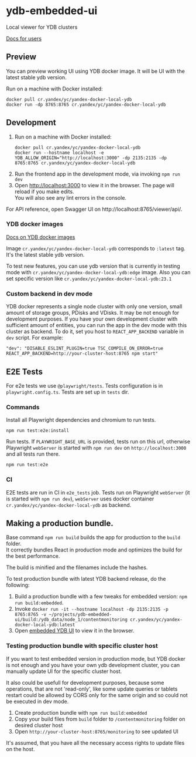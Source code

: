 # ydb-embedded-ui

Local viewer for YDB clusters

[Docs for users](https://ydb.tech/en/docs/maintenance/embedded_monitoring/ydb_monitoring)

## Preview

You can preview working UI using YDB docker image. It will be UI with the latest stable ydb version.

Run on a machine with Docker installed:
```
docker pull cr.yandex/yc/yandex-docker-local-ydb
docker run -dp 8765:8765 cr.yandex/yc/yandex-docker-local-ydb
```

## Development

1. Run on a machine with Docker installed:
   ```
   docker pull cr.yandex/yc/yandex-docker-local-ydb
   docker run --hostname localhost -e YDB_ALLOW_ORIGIN="http://localhost:3000" -dp 2135:2135 -dp 8765:8765 cr.yandex/yc/yandex-docker-local-ydb
   ```
2. Run the frontend app in the development mode, via invoking `npm run dev`
3. Open [http://localhost:3000](http://localhost:3000) to view it in the browser. The page will reload if you make edits.\
   You will also see any lint errors in the console.

For API reference, open Swagger UI on http://localhost:8765/viewer/api/.

### YDB docker images

[Docs on YDB docker images](https://ydb.tech/en/docs/getting_started/self_hosted/ydb_docker)

Image `cr.yandex/yc/yandex-docker-local-ydb` corresponds to `:latest` tag. It's the latest stable ydb version.

To test new features, you can use ydb version that is currently in testing mode with `cr.yandex/yc/yandex-docker-local-ydb:edge` image. Also you can set specific version like `cr.yandex/yc/yandex-docker-local-ydb:23.1`

### Custom backend in dev mode

YDB docker represents a single node cluster with only one version, small amount of storage groups, PDisks and VDisks. It may be not enough for development purposes. If you have your own development cluster with sufficient amount of entities, you can run the app in the dev mode with this cluster as backend. To do it, set you host to `REACT_APP_BACKEND` variable in `dev` script. For example: 
```
"dev": "DISABLE_ESLINT_PLUGIN=true TSC_COMPILE_ON_ERROR=true REACT_APP_BACKEND=http://your-cluster-host:8765 npm start"
```

## E2E Tests

For e2e tests we use `@playwright/tests`. Tests configuration is in `playwright.config.ts`. Tests are set up in `tests` dir.

### Commands

Install all Playwright dependencies and chromium to run tests.

```
npm run test:e2e:install
```

Run tests. If `PLAYWRIGHT_BASE_URL` is provided, tests run on this url, otherwise Playwright `webServer` is started with `npm run dev` on `http://localhost:3000` and all tests run there.

```
npm run test:e2e
```

### CI

E2E tests are run in CI in `e2e_tests` job. Tests run on Playwright `webServer` (it is started with `npm run dev`), `webServer` uses docker container `cr.yandex/yc/yandex-docker-local-ydb` as backend.

## Making a production bundle.

Base command `npm run build` builds the app for production to the `build` folder.\
It correctly bundles React in production mode and optimizes the build for the best performance.

The build is minified and the filenames include the hashes.

To test production bundle with latest YDB backend release, do the following:

1. Build a production bundle with a few tweaks for embedded version: `npm run build:embedded`.
2. Invoke `docker run -it --hostname localhost -dp 2135:2135 -p 8765:8765 -v ~/projects/ydb-embedded-ui/build:/ydb_data/node_1/contentmonitoring cr.yandex/yc/yandex-docker-local-ydb:latest`
3. Open [embedded YDB UI](http://localhost:8765/monitoring) to view it in the browser.

### Testing production bundle with specific cluster host

If you want to test embedded version in production mode, but YDB docker is not enough and you have your own ydb development cluster, you can manually update UI for the specific cluster host.

It also could be usefull for development purposes, because some operations, that are not 'read-only', like some update queries or tablets restart could be allowed by CORS only for the same origin and so could not be executed in dev mode.

1. Create production bundle with `npm run build:embedded`
2. Copy your build files from `build` folder to `/contentmonitoring` folder on desired cluster host
3. Open `http://your-cluster-host:8765/monitoring` to see updated UI

It's assumed, that you have all the necessary access rights to update files on the host.